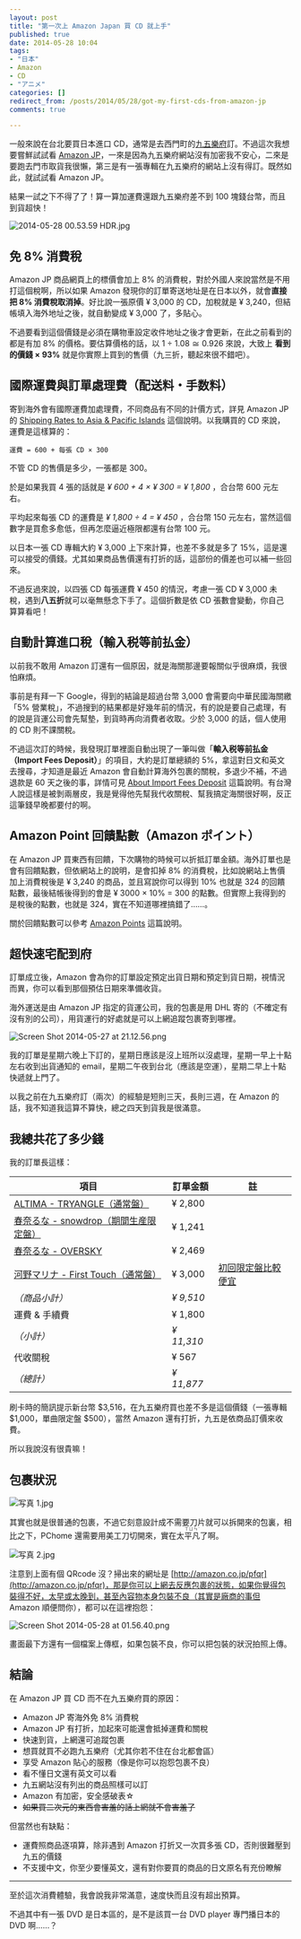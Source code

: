 ```yaml
---
layout: post
title: "第一次上 Amazon Japan 買 CD 就上手"
published: true
date: 2014-05-28 10:04
tags:
- "日本"
- Amazon
- CD
- "アニメ"
categories: []
redirect_from: /posts/2014/05/28/got-my-first-cds-from-amazon-jp
comments: true

---
```

一般來說在台北要買日本進口 CD，通常是去西門町的[九五樂府](http://www.95music.com)訂。不過這次我想要嘗鮮試試看 [Amazon JP](http://amazon.jp)，一來是因為九五樂府網站沒有加密我不安心，二來是要跑去門市取貨我很懶，第三是有一張專輯在九五樂府的網站上沒有得訂。既然如此，就試試看 Amazon JP。

結果一試之下不得了了！算一算加運費還跟九五樂府差不到 100 塊錢台幣，而且到貨超快！

![2014-05-28 00.53.59 HDR.jpg](http://user-image.logdown.io/user/2580/blog/2567/post/201736/4XVTwz9S6WGd0gNq4I0x_2014-05-28%2000.53.59%20HDR.jpg)

<!--more-->

## 免 8% 消費稅

Amazon JP 商品網頁上的標價會加上 8% 的消費稅，對於外國人來說當然是不用打這個稅啊，所以如果 Amazon 發現你的訂單寄送地址是在日本以外，就會**直接把 8% 消費稅取消掉**。好比說一張原價 ¥ 3,000 的 CD，加稅就是 ¥ 3,240，但結帳填入海外地址之後，就自動變成 ¥ 3,000 了，多貼心。

不過要看到這個價錢是必須在購物車設定收件地址之後才會更新，在此之前看到的都是有加 8% 的價格。要估算價格的話，以 1 ÷ 1.08 ≅ 0.926 來說，大致上 **看到的價錢 × 93%** 就是你實際上買到的售價（九三折，聽起來很不錯吧）。

## 國際運費與訂單處理費（配送料・手数料）

寄到海外會有國際運費加處理費，不同商品有不同的計價方式，詳見 Amazon JP 的 [Shipping Rates to Asia & Pacific Islands](http://www.amazon.co.jp/gp/help/customer/display.html/ref=hp_rel_topic?ie=UTF8&nodeId=201213440) 這個說明。以我購買的 CD 來說，運費是這樣算的：

```
運費 = 600 + 每張 CD × 300
```

不管 CD 的售價是多少，一張都是 300。

於是如果我買 4 張的話就是 *¥ 600 + 4 × ¥ 300 = ¥ 1,800* ，合台幣 600 元左右。

平均起來每張 CD 的運費是 *¥ 1,800 ÷ 4 = ¥ 450* ，合台幣 150 元左右，當然這個數字是買愈多愈低，但再怎麼逼近極限都還有台幣 100 元。

以日本一張 CD 專輯大約 ¥ 3,000 上下來計算，也差不多就是多了 15%，這是還可以接受的價錢。尤其如果商品售價還有打折的話，這部份的價差也可以補一些回來。

不過反過來說，以四張 CD 每張運費 ¥ 450 的情況，考慮一張 CD ¥ 3,000 未稅，遇到**八五折**就可以毫無懸念下手了。這個折數是依 CD 張數會變動，你自己算算看吧！

## 自動計算進口稅（輸入税等前払金）

以前我不敢用 Amazon 訂還有一個原因，就是海關那邊要報關似乎很麻煩，我很怕麻煩。

事前是有拜一下 Google，得到的結論是超過台幣 3,000 會需要向中華民國海關繳「5% 營業稅」，不過搜到的結果都是好幾年前的情況，有的說是要自己處理，有的說是貨運公司會先幫墊，到貨時再向消費者收取。少於 3,000 的話，個人使用的 CD 則不課關稅。

不過這次訂的時候，我發現訂單裡面自動出現了一筆叫做「**輸入税等前払金（Import Fees Deposit）**」的項目，大約是訂單總額的 5%，拿這對日文和英文去搜尋，才知道是最近 Amazon 會自動計算海外包裹的關稅，多退少不補，不過退款是 60 天之後的事，詳情可見 [About Import Fees Deposit](http://www.amazon.co.jp/gp/help/customer/display.html/ref=help_search_1-1?ie=UTF8&nodeId=201213270&qid=1401211216&sr=1-1) 這篇說明。有台灣人說這樣是被剝兩層皮，我是覺得他先幫我代收關稅、幫我搞定海關很好啊，反正這筆錢早晚都要付的啊。

## Amazon Point 回饋點數（Amazon ポイント）

在 Amazon JP 買東西有回饋，下次購物的時候可以折抵訂單金額。海外訂單也是會有回饋點數，但依網站上的說明，是會扣掉 8% 的消費稅，比如說網站上售價加上消費稅後是 ¥ 3,240 的商品，並且寫說你可以得到 10% 也就是 324 的回饋點數，最後結帳後得到的會是 ¥ 3000 × 10% = 300 的點數。但實際上我得到的是稅後的點數，也就是 324，實在不知道哪裡搞錯了……。

關於回饋點數可以參考 [Amazon Points](http://www.amazon.co.jp/gp/help/customer/display.html/ref=help_search_1-3?ie=UTF8&nodeId=200847840&qid=1401212530&sr=1-3) 這篇說明。

## 超快速宅配到府

訂單成立後，Amazon 會為你的訂單設定預定出貨日期和預定到貨日期，視情況而異，你可以看到那個預估日期來準備收貨。

海外運送是由 Amazon JP 指定的貨運公司，我的包裹是用 DHL 寄的（不確定有沒有別的公司），用貨運行的好處就是可以上網追蹤包裹寄到哪裡。

![Screen Shot 2014-05-27 at 21.12.56.png](http://user-image.logdown.io/user/2580/blog/2567/post/201736/OzJSWPm0QgiaDurJ0t8Q_Screen%20Shot%202014-05-27%20at%2021.12.56.png)

我的訂單是星期六晚上下訂的，星期日應該是沒上班所以沒處理，星期一早上十點左右收到出貨通知的 email，星期二午夜到台北（應該是空運），星期二早上十點快遞就上門了。

以我之前在九五樂府訂（兩次）的經驗是短則三天，長則三週，在 Amazon 的話，我不知道我這算不算快，總之四天到貨我是很滿意。

## 我總共花了多少錢

我的訂單長這樣：

| 項目 | 訂單金額 | 註 |
|---|----|---|
| [ALTIMA - TRYANGLE（通常盤）](http://www.amazon.co.jp/gp/product/B00I0JNUBE/) | ¥ 2,800 |  |
| [春奈るな - snowdrop（期間生産限定盤）](http://www.amazon.co.jp/gp/product/B00FPGG9LS/) | ¥ 1,241 | |
| [春奈るな - OVERSKY](http://www.amazon.co.jp/gp/product/B00DUTY2QG/) | ¥ 2,469 | |
| [河野マリナ - First Touch（通常盤）](http://www.amazon.co.jp/gp/product/B00FPKE2Y0/) | ¥ 3,000 | [初回限定盤比較便宜](http://www.amazon.co.jp/First-Touch-%E5%88%9D%E5%9B%9E%E7%94%9F%E7%94%A3%E9%99%90%E5%AE%9A%E7%9B%A4-%E6%B2%B3%E9%87%8E%E3%83%9E%E3%83%AA%E3%83%8A/dp/B00FMSWQX4/) |
| *（商品小計）* | *¥ 9,510* | |
| 運費 & 手續費 | ¥ 1,800 | |
| *（小計）* | *¥ 11,310* | |
| 代收關稅 | ¥ 567 | |
| *（總計）* | *¥ 11,877* | |

刷卡時的簡訊提示新台幣 $3,516，在九五樂府買也差不多是這個價錢（一張專輯 $1,000，單曲限定盤 $500），當然 Amazon 還有打折，九五是依商品訂價來收費。

所以我說沒有很貴嘛！

## 包裹狀況

![写真 1.jpg](http://user-image.logdown.io/user/2580/blog/2567/post/201736/FCAbJbROTla8FgrvOHpo_%E5%86%99%E7%9C%9F%201.jpg)

其實也就是很普通的包裹，不過它刻意設計成不需要刀片就可以拆開來的包裏，相比之下，PChome 還需要用美工刀切開來，實在太<ruby>平凡<rp>（</rp><rt>ㄒㄩㄣˋ</rt><rp>）</rp></ruby>了啊。

![写真 2.jpg](http://user-image.logdown.io/user/2580/blog/2567/post/201736/Za9a99qBT9OA4MWnJoNz_%E5%86%99%E7%9C%9F%202.jpg)

注意到上面有個 QRcode 沒？掃出來的網址是 [http://amazon.co.jp/pfqr](http://amazon.co.jp/pfqr)，那是你可以上網去反應包裹的狀態，如果你覺得包裝得不好，太早或太晚到，甚至內容物本身包裝不良（其實是廠商的事但 Amazon 順便問你），都可以在這裡抱怨：

![Screen Shot 2014-05-28 at 01.56.40.png](http://user-image.logdown.io/user/2580/blog/2567/post/201736/OJkqWLc9Sgmdfh7ZGFLd_Screen%20Shot%202014-05-28%20at%2001.56.40.png)

畫面最下方還有一個檔案上傳框，如果包裝不良，你可以把包裝的狀況拍照上傳。

## 結論

在 Amazon JP 買 CD 而不在九五樂府買的原因：

* Amazon JP 寄海外免 8% 消費稅
* Amazon JP 有打折，加起來可能還會抵掉運費和關稅
* 快速到貨，上網還可追蹤包裹
* 想買就買不必跑九五樂府（尤其你若不住在台北都會區）
* 享受 Amazon 貼心的服務（像是你可以抱怨包裹不良）
* 看不懂日文還有英文可以看
* 九五網站沒有列出的商品照樣可以訂
* Amazon 有加密，安全感破表☆
* <del>如果買二次元的東西會害羞的話上網就不會害羞了</del>

但當然也有缺點：

* 運費照商品逐項算，除非遇到 Amazon 打折又一次買多張 CD，否則很難壓到九五的價錢
* 不支援中文，你至少要懂英文，還有對你要買的商品的日文原名有充份瞭解

---

至於這次消費體驗，我會說我非常滿意，速度快而且沒有超出預算。

不過其中有一張 DVD 是日本區的，是不是該買一台 DVD player 專門播日本的 DVD 啊……？
